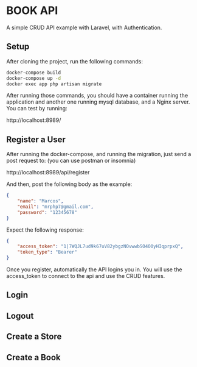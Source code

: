 # BOOK API

A simple CRUD API example with Laravel, with Authentication.

## Setup
After cloning the project, run the following commands:
```bash
docker-compose build
docker-compose up -d
docker exec app php artisan migrate
```
After running those commands, you should have a container running the application and another one running mysql database, and a Nginx server.
You can test by running:

http://localhost:8989/

## Register a User

After running the docker-compose, and running the migration, just send a post request to: (you can use postman or insomnia)

http://localhost:8989/api/register

And then, post the following body as the example:

```json
{
    "name": "Marcos",
    "email": "mrphp7@gmail.com",
    "password": "12345678"
}
```

Expect the following response:
```json
{
	"access_token": "1|7WQJL7ud9k67uV82ybgzNOvwwbSO4O0yHIqprpxQ",
	"token_type": "Bearer"
}
```

Once you register, automatically the API logins you in. You will use the access_token to connect to the api and use the CRUD features.

## Login


## Logout


## Create a Store


## Create a Book
